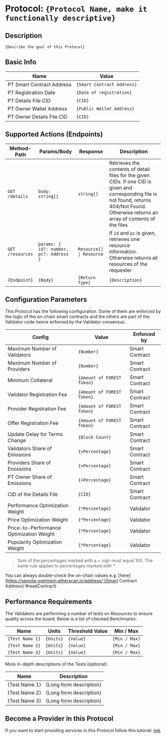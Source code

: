 # Protocol: `{Protocol Name, make it functionally descriptive}`

## Description

`{Describe the goal of this Protocol}`

## Basic Info

| Name                      | Value                      |
| ------------------------- | -------------------------- |
| PT Smart Contract Address | `{Smart Contract Address}` |
| PT Registration Date      | `{Date of registration}`   |
| PT Details File CID       | `{CID}`                    |
| PT Owner Wallet Address   | `{Public Wallet Address}`  |
| PT Owner Details File CID | `{CID}`                    |

## Supported Actions (Endpoints)

| Method-Path      | Params/Body                             | Response                 | Description                                                                                                                                                                                    |
| ---------------- | --------------------------------------- | ------------------------ | ---------------------------------------------------------------------------------------------------------------------------------------------------------------------------------------------- |
| `GET /details`   | `body: string[]`                        | `string[]`               | Retrieves the contents of detail files for the given CIDs. If one CID is given and corresponding file is not found, returns 404/Not Found. Otherwise returns an array of contents of the files |
| `GET /resources` | `params: { id?: number, pc?: Address }` | `Resource[] \| Resource` | If `id` and `pc` is given, retrieves one resource information. Otherwise returns all resources of the requester                                                                                |
| `{Endpoint}`     | `{Body}`                                | `{Return Type}`          | `{Description}`                                                                                                                                                                                |

## Configuration Parameters

This Protocol has the following configuration. Some of them are enforced by the logic of the on-chain smart contracts and the others are part of the Validator code hence enforced by the Validator consensus.

| Config                                   | Value                      | Enforced by    |
| ---------------------------------------- | -------------------------- | -------------- |
| Maximum Number of Validators             | `{Number}`                 | Smart Contract |
| Maximum Number of Providers              | `{Number}`                 | Smart Contract |
| Minimum Collateral                       | `{Amount of FOREST Token}` | Smart Contract |
| Validator Registration Fee               | `{Amount of FOREST Token}` | Smart Contract |
| Provider Registration Fee                | `{Amount of FOREST Token}` | Smart Contract |
| Offer Registration Fee                   | `{Amount of FOREST Token}` | Smart Contract |
| Update Delay for Terms Change            | `{Block Count}`            | Smart Contract |
| Validators Share of Emissions            | `{+Percentage}`            | Smart Contract |
| Providers Share of Emissions             | `{+Percentage}`            | Smart Contract |
| PT Owner Share of Emissions              | `{+Percentage}`            | Smart Contract |
| CID of the Details File                  | `{CID}`                    | Smart Contract |
| Performance Optimization Weight          | `{*Percentage}`            | Validator      |
| Price Optimization Weight                | `{*Percentage}`            | Validator      |
| Price-to-Performance Optimization Weight | `{*Percentage}`            | Validator      |
| Popularity Optimization Weight           | `{*Percentage}`            | Validator      |

> Sum of the percentages marked with a + sign must equal 100. The same rule applies to percentages marked with *.

You can always double-check the on-chain values e.g. [here](https://sepolia-optimism.etherscan.io/address/`{Smart Contract Address}`#readContract)

## Performance Requirements

The Validators are performing a number of tests on Resources to ensure quality across the board. Below is a list of checked Benchmarks:

| Name            | Units     | Threshold Value | Min / Max     |
| --------------- | --------- | --------------- | ------------- |
| `{Test Name 1}` | `{Units}` | `{Value}`       | `{Min / Max}` |
| `{Test Name 2}` | `{Units}` | `{Value}`       | `{Min / Max}` |
| `{Test Name 3}` | `{Units}` | `{Value}`       | `{Min / Max}` |

More in-depth descriptions of the Tests (optional):

| Name          | Description             |
| ------------- | ----------------------- |
| {Test Name 1} | {Long form description} |
| {Test Name 2} | {Long form description} |
| {Test Name 3} | {Long form description} |

## Become a Provider in this Protocol

If you want to start providing services in this Protocol follow this tutorial: [link](become-a-provider.md)
